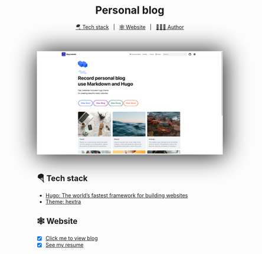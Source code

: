<!DOCTYPE html>

<html>
<head>
</head>
<body>
    <h1 align="center">Personal blog</h1>
    <p align="center">
    <a href="#Tech stack">🪂 Tech stack</a> &#xa0; | &#xa0;
    <a href="#Website">🕸️ Website</a> &#xa0; | &#xa0;
    <a href="https://github.com/honey-yogurt" target="_blank">🧑🏽‍💻 Author</a>
    </p>
    <br>
    <p align="center" style="margin-top:20px; margin-bottom:50px;box-shadow:3px 2px 60px 2px;"><img src="./assets/images/index.png" alt="" style="overflow:hidden" /></p>
</body>
</html>

## 🪂 Tech stack

+ [Hugo: The world’s fastest framework for building websites](https://gohugo.io/)
+ [Theme: hextra](https://imfing.github.io/hextra/)

## 🕸️ Website

- [x] [Click me to view blog](https://honey-yogurt.github.io/)
- [x] [See my resume](https://honey-yogurt.github.io/about/)
